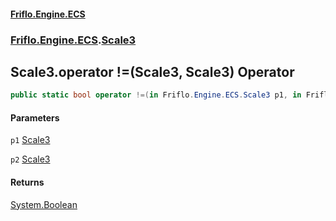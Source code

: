 #### [Friflo.Engine.ECS](index.md 'index')
### [Friflo.Engine.ECS](Friflo.Engine.ECS.md 'Friflo.Engine.ECS').[Scale3](Scale3.md 'Friflo.Engine.ECS.Scale3')

## Scale3.operator !=(Scale3, Scale3) Operator

```csharp
public static bool operator !=(in Friflo.Engine.ECS.Scale3 p1, in Friflo.Engine.ECS.Scale3 p2);
```
#### Parameters

<a name='Friflo.Engine.ECS.Scale3.op_Inequality(Friflo.Engine.ECS.Scale3,Friflo.Engine.ECS.Scale3).p1'></a>

`p1` [Scale3](Scale3.md 'Friflo.Engine.ECS.Scale3')

<a name='Friflo.Engine.ECS.Scale3.op_Inequality(Friflo.Engine.ECS.Scale3,Friflo.Engine.ECS.Scale3).p2'></a>

`p2` [Scale3](Scale3.md 'Friflo.Engine.ECS.Scale3')

#### Returns
[System.Boolean](https://docs.microsoft.com/en-us/dotnet/api/System.Boolean 'System.Boolean')